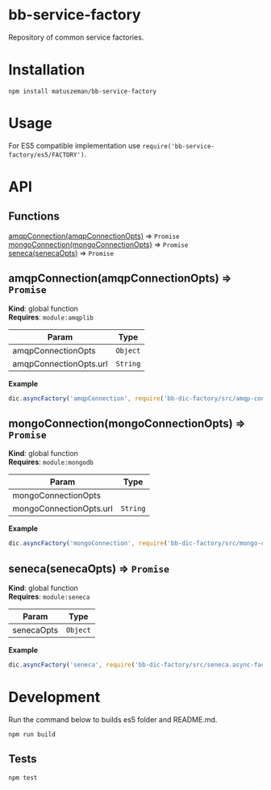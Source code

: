 # bb-service-factory

Repository of common service factories.

# Installation

```
npm install matuszeman/bb-service-factory
```

# Usage

For ES5 compatible implementation use `require('bb-service-factory/es5/FACTORY')`.

# API

## Functions

<dl>
<dt><a href="#amqpConnection">amqpConnection(amqpConnectionOpts)</a> ⇒ <code>Promise</code></dt>
<dd></dd>
<dt><a href="#mongoConnection">mongoConnection(mongoConnectionOpts)</a> ⇒ <code>Promise</code></dt>
<dd></dd>
<dt><a href="#seneca">seneca(senecaOpts)</a> ⇒ <code>Promise</code></dt>
<dd></dd>
</dl>

<a name="amqpConnection"></a>

## amqpConnection(amqpConnectionOpts) ⇒ <code>Promise</code>
**Kind**: global function  
**Requires**: <code>module:amqplib</code>  

| Param | Type |
| --- | --- |
| amqpConnectionOpts | <code>Object</code> | 
| amqpConnectionOpts.url | <code>String</code> | 

**Example**  
```js
dic.asyncFactory('amqpConnection', require('bb-dic-factory/src/amqp-connection.async-factory'));
```
<a name="mongoConnection"></a>

## mongoConnection(mongoConnectionOpts) ⇒ <code>Promise</code>
**Kind**: global function  
**Requires**: <code>module:mongodb</code>  

| Param | Type |
| --- | --- |
| mongoConnectionOpts |  | 
| mongoConnectionOpts.url | <code>String</code> | 

**Example**  
```js
dic.asyncFactory('mongoConnection', require('bb-dic-factory/src/mongo-connection.async-factory'));
```
<a name="seneca"></a>

## seneca(senecaOpts) ⇒ <code>Promise</code>
**Kind**: global function  
**Requires**: <code>module:seneca</code>  

| Param | Type |
| --- | --- |
| senecaOpts | <code>Object</code> | 

**Example**  
```js
dic.asyncFactory('seneca', require('bb-dic-factory/src/seneca.async-factory'));
```

# Development

Run the command below to builds es5 folder and README.md.

```
npm run build
```

## Tests

```
npm test
```
